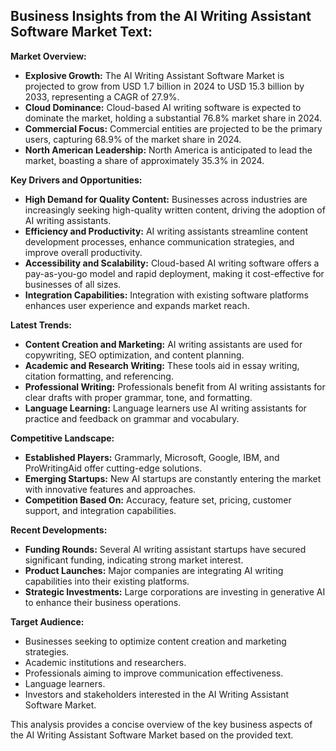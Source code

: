 ## Business Insights from the AI Writing Assistant Software Market Text:

**Market Overview:**

* **Explosive Growth:** The AI Writing Assistant Software Market is projected to grow from USD 1.7 billion in 2024 to USD 15.3 billion by 2033, representing a CAGR of 27.9%.
* **Cloud Dominance:** Cloud-based AI writing software is expected to dominate the market, holding a substantial 76.8% market share in 2024.
* **Commercial Focus:** Commercial entities are projected to be the primary users, capturing 68.9% of the market share in 2024.
* **North American Leadership:** North America is anticipated to lead the market, boasting a share of approximately 35.3% in 2024.

**Key Drivers and Opportunities:**

* **High Demand for Quality Content:** Businesses across industries are increasingly seeking high-quality written content, driving the adoption of AI writing assistants.
* **Efficiency and Productivity:** AI writing assistants streamline content development processes, enhance communication strategies, and improve overall productivity.
* **Accessibility and Scalability:** Cloud-based AI writing software offers a pay-as-you-go model and rapid deployment, making it cost-effective for businesses of all sizes.
* **Integration Capabilities:** Integration with existing software platforms enhances user experience and expands market reach.

**Latest Trends:**

* **Content Creation and Marketing:** AI writing assistants are used for copywriting, SEO optimization, and content planning.
* **Academic and Research Writing:** These tools aid in essay writing, citation formatting, and referencing.
* **Professional Writing:** Professionals benefit from AI writing assistants for clear drafts with proper grammar, tone, and formatting.
* **Language Learning:** Language learners use AI writing assistants for practice and feedback on grammar and vocabulary.

**Competitive Landscape:**

* **Established Players:** Grammarly, Microsoft, Google, IBM, and ProWritingAid offer cutting-edge solutions.
* **Emerging Startups:** New AI startups are constantly entering the market with innovative features and approaches.
* **Competition Based On:** Accuracy, feature set, pricing, customer support, and integration capabilities.

**Recent Developments:**

* **Funding Rounds:** Several AI writing assistant startups have secured significant funding, indicating strong market interest.
* **Product Launches:** Major companies are integrating AI writing capabilities into their existing platforms.
* **Strategic Investments:** Large corporations are investing in generative AI to enhance their business operations.


**Target Audience:**

* Businesses seeking to optimize content creation and marketing strategies.
* Academic institutions and researchers.
* Professionals aiming to improve communication effectiveness.
* Language learners.
* Investors and stakeholders interested in the AI Writing Assistant Software Market.



This analysis provides a concise overview of the key business aspects of the AI Writing Assistant Software Market based on the provided text. 
